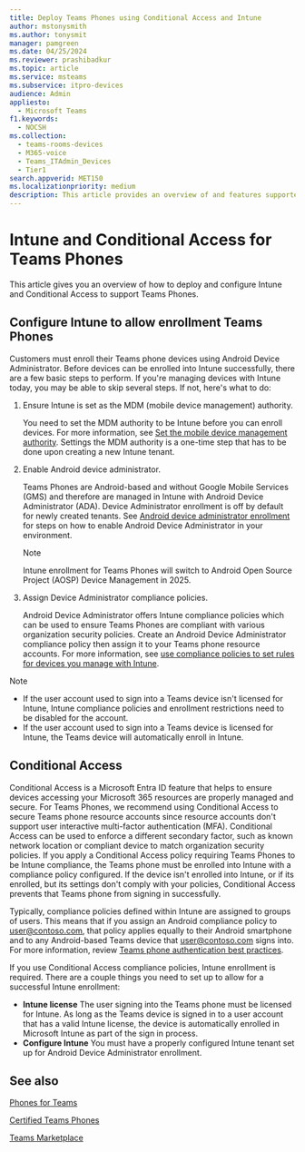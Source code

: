 ```yaml
---
title: Deploy Teams Phones using Conditional Access and Intune
author: mstonysmith
ms.author: tonysmit
manager: pamgreen
ms.date: 04/25/2024
ms.reviewer: prashibadkur
ms.topic: article
ms.service: msteams
ms.subservice: itpro-devices
audience: Admin
appliesto: 
  - Microsoft Teams
f1.keywords: 
  - NOCSH
ms.collection: 
  - teams-rooms-devices
  - M365-voice
  - Teams_ITAdmin_Devices
  - Tier1
search.appverid: MET150
ms.localizationpriority: medium
description: This article provides an overview of and features supported by Microsoft Teams Phones.
---
```


# Intune and Conditional Access for Teams Phones

This article gives you an overview of how to deploy and configure Intune and Conditional Access to support Teams Phones.

## Configure Intune to allow enrollment Teams Phones

Customers must enroll their Teams phone devices using Android Device Administrator. Before devices can be enrolled into Intune successfully, there are a few basic steps to perform. If you're managing devices with Intune today, you may be able to skip several steps. If not, here's what to do:

1. Ensure Intune is set as the MDM (mobile device management) authority.  

    You need to set the MDM authority to be Intune before you can enroll devices. For more information, see [Set the mobile device management authority](/mem/intune/fundamentals/mdm-authority-set). Settings the MDM authority is a one-time step that has to be done upon creating a new Intune tenant.
1. Enable Android device administrator.
  
   Teams Phones are Android-based and without Google Mobile Services (GMS) and therefore are managed in Intune with Android Device Administrator (ADA). Device Administrator enrollment is off by default for newly created tenants. See [Android device administrator enrollment](/mem/intune/enrollment/android-enroll-device-administrator) for steps on how to enable Android Device Administrator in your environment.
    > [!NOTE]
    > Intune enrollment for Teams Phones will switch to Android Open Source Project (AOSP) Device Management in 2025.

1. Assign Device Administrator compliance policies.  

    Android Device Administrator offers Intune compliance policies which can be used to ensure Teams Phones are compliant with various organization security policies. Create an Android Device Administrator compliance policy then assign it to your Teams phone resource accounts. For more information, see [use compliance policies to set rules for devices you manage with Intune](/mem/intune/protect/device-compliance-get-started).

> [!NOTE]
> - If the user account used to sign into a Teams device isn't licensed for Intune, Intune compliance policies and enrollment restrictions need to be disabled for the account.
> - If the user account used to sign into a Teams device is licensed for Intune, the Teams device will automatically enroll in Intune.

## Conditional Access

Conditional Access is a Microsoft Entra ID feature that helps to ensure devices accessing your Microsoft 365 resources are properly managed and secure. For Teams Phones, we recommend using Conditional Access to secure Teams phone resource accounts since resource accounts don't support user interactive multi-factor authentication (MFA). Conditional Access can be used to enforce a different secondary factor, such as known network location or compliant device to match organization security policies. If you apply a Conditional Access policy requiring Teams Phones to be Intune compliance, the Teams phone must be enrolled into Intune with a compliance policy configured. If the device isn't enrolled into Intune, or if its enrolled, but its settings don't comply with your policies, Conditional Access prevents that Teams phone from signing in successfully.

Typically, compliance policies defined within Intune are assigned to groups of users. This means that if you assign an Android compliance policy to user@contoso.com, that policy applies equally to their Android smartphone and to any Android-based Teams device that user@contoso.com signs into. For more information, review [Teams phone authentication best practices](authentication-best-practices-phones.md).

If you use Conditional Access compliance policies, Intune enrollment is required. There are a couple things you need to set up to allow for a successful Intune enrollment:

- **Intune license** The user signing into the Teams phone must be licensed for Intune. As long as the Teams device is signed in to a user account that has a valid Intune license, the device is automatically enrolled in Microsoft Intune as part of the sign in process.
- **Configure Intune** You must have a properly configured Intune tenant set up for Android Device Administrator enrollment.

## See also

[Phones for Teams](phones-for-teams.md)

[Certified Teams Phones](../devices/teams-phones-certified-hardware.md)

[Teams Marketplace](https://office.com/teamsdevices)
